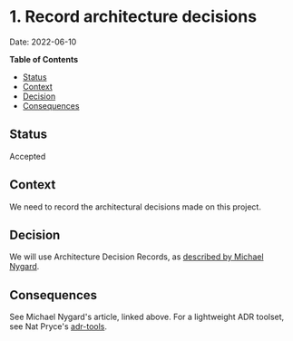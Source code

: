 # 1. Record architecture decisions
Date: 2022-06-10

<!-- markdown-toc start - Don't edit this section. Run M-x markdown-toc-refresh-toc -->
**Table of Contents**

- [Status](#status)
- [Context](#context)
- [Decision](#decision)
- [Consequences](#consequences)

<!-- markdown-toc end -->

## Status
Accepted

## Context
We need to record the architectural decisions made on this project.

## Decision
We will use Architecture Decision Records, as [described by Michael Nygard](http://thinkrelevance.com/blog/2011/11/15/documenting-architecture-decisions).

## Consequences
See Michael Nygard's article, linked above. For a lightweight ADR toolset, see Nat Pryce's [adr-tools](https://github.com/npryce/adr-tools).
